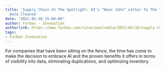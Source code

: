 ```yaml
---
title: 'Supply Chain In The Spotlight: AI’s “Dear John” Letter To The Traditional
  Data Cleanse'
date: "2021-03-16 15:00:00"
author: Forbes - Innovation
authorlink: https://www.forbes.com/sites/paulnoble/2021/03/16/supply-chain-in-the-spotlight-ais-dear-john-letter-to-the-traditional-data-cleanse/
tags:
- Forbes-Innovation
---
```

For companies that have been sitting on the fence, the time has come to make the decision to embrace AI and the proven benefits it offers in terms of visibility into data, eliminating duplications, and optimizing inventory.
